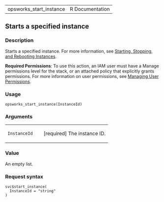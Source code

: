 <table style="width: 100%;">
<tbody>
<tr class="odd">
<td>opsworks_start_instance</td>
<td style="text-align: right;">R Documentation</td>
</tr>
</tbody>
</table>

## Starts a specified instance

### Description

Starts a specified instance. For more information, see [Starting,
Stopping, and Rebooting
Instances](https://docs.aws.amazon.com/opsworks/latest/userguide/workinginstances-starting.html).

**Required Permissions**: To use this action, an IAM user must have a
Manage permissions level for the stack, or an attached policy that
explicitly grants permissions. For more information on user permissions,
see [Managing User
Permissions](https://docs.aws.amazon.com/opsworks/latest/userguide/opsworks-security-users.html).

### Usage

    opsworks_start_instance(InstanceId)

### Arguments

<table>
<colgroup>
<col style="width: 35%" />
<col style="width: 65%" />
</colgroup>
<tbody>
<tr class="odd">
<td><code
id="opsworks_start_instance_:_InstanceId">InstanceId</code></td>
<td><p>[required] The instance ID.</p></td>
</tr>
</tbody>
</table>

### Value

An empty list.

### Request syntax

    svc$start_instance(
      InstanceId = "string"
    )
